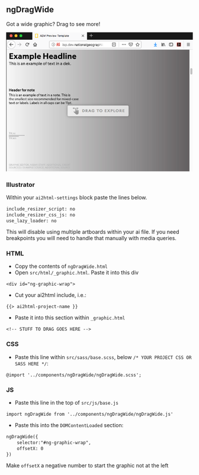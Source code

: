 ## ngDragWide

Got a wide graphic? Drag to see more!

![](thumb.png)

### Illustrator

Within your `ai2html-settings` block paste the lines below.

```
include_resizer_script: no
include_resizer_css_js: no
use_lazy_loader: no
```

This will disable using multiple artboards within your ai file. If you need breakpoints you will need to handle that manually with media queries.

### HTML
- Copy the contents of `ngDragWide.html`
- Open `src/html/_graphic.html`. Paste it into this div
```
<div id="ng-graphic-wrap">
```

- Cut your ai2html include, i.e.: 
```
{{> ai2html-project-name }}
``` 

- Paste it into this section within `_graphic.html`
```
<!-- STUFF TO DRAG GOES HERE -->
```

### CSS
- Paste this line within `src/sass/base.scss`, below `/* YOUR PROJECT CSS OR SASS HERE */`: 
```
@import '../components/ngDragWide/ngDragWide.scss';
```

### JS
- Paste this line in the top of `src/js/base.js`
```
import ngDragWide from '../components/ngDragWide/ngDragWide.js'
```

- Paste this into the `DOMContentLoaded` section:
```
ngDragWide({
    selector:"#ng-graphic-wrap",
    offsetX: 0
})
```

Make `offsetX` a negative number to start the graphic not at the left


